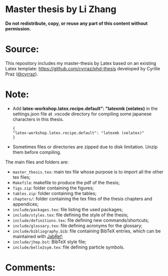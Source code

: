 Master thesis by Li Zhang 
====================================================================================== 
**Do not redistribute, copy, or reuse any part of this content without permission.**

# Source:
This repository includes my master-thesis by Latex based on an existing Latex template: https://github.com/cyrraz/phd-thesis developed by Cyrille Praz ([@cyrraz](https://github.com/cyrraz)).

# Note:
- Add **latex-workshop.latex.recipe.default": "latexmk (xelatex)** in the settings.json file at .vscode directory for compiling some japanese characters in this thesis.
    ```
    {
    "latex-workshop.latex.recipe.default": "latexmk (xelatex)"
    }
    ```

- Sometimes files or directories are zipped due to disk limitation. Unzip them before compiling.

The main files and folders are:
* `master_thesis.tex`: main tex file whose purpose is to import all the other tex files;
* `Makefile`: makefile to produce the pdf of the thesis;
* `figs.zip`: folder containing the figures;
* `tables.zip`: folder containing the tables;
* `chapters/`: folder containing the tex files of the thesis chapters and appendices;
* `include/packages.tex`: file listing the used packages;
* `include/styles.tex`: file defining the style of the thesis;
* `include/definitions.tex`: file defining new commands/shortcuts;
* `include/glossary.tex`: file defining acronyms for the glossary;
* `include/bibliography.bib`: file containing BibTeX entries, which can be maintained with [JabRef](https://www.jabref.org/);
* `include/jhep.bst`: BibTeX style file;
* `include/belle2sym.tex`: file defining particle symbols.

# Comments:
